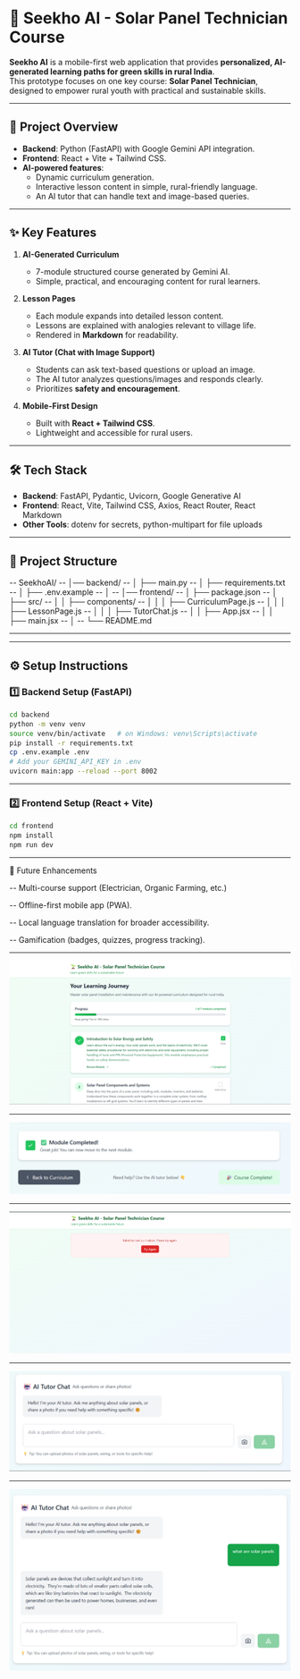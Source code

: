 # 🌱 Seekho AI - Solar Panel Technician Course

**Seekho AI** is a mobile-first web application that provides **personalized, AI-generated learning paths for green skills in rural India**.  
This prototype focuses on one key course: **Solar Panel Technician**, designed to empower rural youth with practical and sustainable skills.

---

## 🚀 Project Overview
- **Backend**: Python (FastAPI) with Google Gemini API integration.
- **Frontend**: React + Vite + Tailwind CSS.
- **AI-powered features**:
  - Dynamic curriculum generation.
  - Interactive lesson content in simple, rural-friendly language.
  - An AI tutor that can handle text and image-based queries.

---

## ✨ Key Features
1. **AI-Generated Curriculum**
   - 7-module structured course generated by Gemini AI.
   - Simple, practical, and encouraging content for rural learners.

2. **Lesson Pages**
   - Each module expands into detailed lesson content.
   - Lessons are explained with analogies relevant to village life.
   - Rendered in **Markdown** for readability.

3. **AI Tutor (Chat with Image Support)**
   - Students can ask text-based questions or upload an image.
   - The AI tutor analyzes questions/images and responds clearly.
   - Prioritizes **safety and encouragement**.

4. **Mobile-First Design**
   - Built with **React + Tailwind CSS**.
   - Lightweight and accessible for rural users.

---

## 🛠️ Tech Stack
- **Backend**: FastAPI, Pydantic, Uvicorn, Google Generative AI
- **Frontend**: React, Vite, Tailwind CSS, Axios, React Router, React Markdown
- **Other Tools**: dotenv for secrets, python-multipart for file uploads

---

## 📂 Project Structure
-- SeekhoAI/
-- │── backend/
-- │ ├── main.py
-- │ ├── requirements.txt
-- │ ├── .env.example
-- │
-- │── frontend/
-- │ ├── package.json
-- │ ├── src/
-- │ │ ├── components/
-- │ │ │ ├── CurriculumPage.js
-- │ │ │ ├── LessonPage.js
-- │ │ │ ├── TutorChat.js
-- │ │ ├── App.jsx
-- │ │ ├── main.jsx
-- │
-- └── README.md

---


---

## ⚙️ Setup Instructions

### 1️⃣ Backend Setup (FastAPI)
```bash
cd backend
python -m venv venv
source venv/bin/activate   # on Windows: venv\Scripts\activate
pip install -r requirements.txt
cp .env.example .env
# Add your GEMINI_API_KEY in .env
uvicorn main:app --reload --port 8002
```
---

### 2️⃣ Frontend Setup (React + Vite)
```bash
cd frontend
npm install
npm run dev
```
---

🔮 Future Enhancements

-- Multi-course support (Electrician, Organic Farming, etc.)

-- Offline-first mobile app (PWA).

-- Local language translation for broader accessibility.

-- Gamification (badges, quizzes, progress tracking).

---

![Game Screenshot](screenshot1.png)

---

![Game Screenshot](screenshot3.png)

---

![Game Screenshot](screenshot6.png)

---

![Game Screenshot](screenshot4.png)

---

![Game Screenshot](screenshot5.png)



